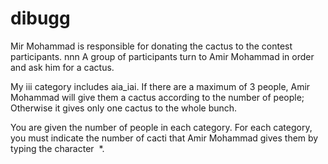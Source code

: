 # dibugg
Mir Mohammad is responsible for donating the cactus to the contest participants. nnn A group of participants turn to Amir Mohammad in order and ask him for a cactus.

My iii category includes aia_iai. If there are a maximum of 3 people, Amir Mohammad will give them a cactus according to the number of people; Otherwise it gives only one cactus to the whole bunch.

You are given the number of people in each category. For each category, you must indicate the number of cacti that Amir Mohammad gives them by typing the character ‍‍ *.
